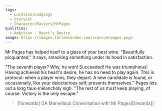 ```yaml
---
tags:
  - Location/Lodgings 
  - Storylet
  - Character/Masters/MrPages
qualities:
  - Ambition - Heart's Desire
image: https://images.fallenlondon.com/icons/mrpages.pngs
---
```

Mr Pages has helped itself to a glass of your best wine. "Beautifully picquanted," it says, smacking something under its hood in satisfaction.

"The seventh player? Why, he won! Succeeded! He was triumphious! Having achieved his heart's desire, he has no need to play again. This is protocol: when a player wins, they depart. A new candidate is found, or occasionally, like your delecterious self, presents themselves." Pages lets out a long faux-melancholy sigh. "The rest of us must keep playing, of course. Victory is the only escape."


> [!onwards] [[A Marvellous Conversation with Mr Pages|Onwards]]
